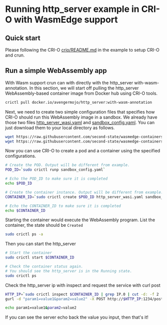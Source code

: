 # Running http_server example in CRI-O with WasmEdge support

## Quick start

Please following the CRI-O [crio/README.md](../README.md) in the example to setup CRI-O and crun.

## Run a simple WebAssembly app

With Wasm support crun can with directly with the http_server with-wasm-annotation. 
In this section, we will start off pulling the http_server WebAssembly-based container
image from Docker hub using CRI-O tools.

```bash
crictl pull docker.io/avengermojo/http_server:with-wasm-annotation
```

Next, we need to create two simple configuration files that specifies how
CRI-O should run this WebAssembly image in a sandbox. We already have those
two files [http_server_wasi.yaml](http_server_wasi.yaml) and [sandbox_config.yaml](sandbox_config.yaml).
You can just download them to your local directory as follows.

```bash
wget https://raw.githubusercontent.com/second-state/wasmedge-containers-examples/main/crio/http_server/sandbox_config.yaml
wget https://raw.githubusercontent.com/second-state/wasmedge-containers-examples/main/crio/http_server/http_server_wasi.yaml
```

Now you can use CRI-O to create a pod and a container using the specified configurations.

```bash
# Create the POD. Output will be different from example.
POD_ID=`sudo crictl runp sandbox_config.yaml`

# Echo the POD_ID to make sure it is completed
echo $POD_ID

# Create the container instance. Output will be different from example.
CONTAINER_ID=`sudo crictl create $POD_ID http_server_wasi.yaml sandbox_config.yaml`

# Echo the CONTAINER_ID to make sure it is completed
echo $CONTAINER_ID
```

Starting the container would execute the WebAssembly program.
List the container, the state should be `Created`

```bash
sudo crictl ps -a
```

Then you can start the http_server

```bash
# Start the container
sudo crictl start $CONTAINER_ID

# Check the container status again.
# You should see the http_server is in the Running state.
sudo crictl ps
```

Check the http_server ip with inspect and request the service with curl post

```bash
HTTP_IP=`sudo crictl inspect $CONTAINER_ID | grep IP.0 | cut -d: -f 2 | cut -d'"' -f 2`
gurl -d "param1=value1&param2=value2" -X POST http://$HTTP_IP:1234/post

echo param1=value1&param2=value2
```

If you can see the server echo back the value you input, then that's it!
